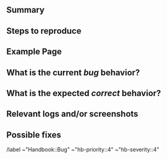 <!---
Please read this!

Before opening a new issue, make sure to search for keywords in the issues
filtered by the "Handbook::bug" label: https://gitlab.com/gitlab-com/content-sites/handbook/-/issues/?label_name%5B%5D=Handbook%3A%3ABug

and verify the issue you're about to submit isn't a duplicate.

Please do *no* use this for content issues, such as typos.
--->

## Summary

<!-- Summarize the bug encountered concisely. -->

## Steps to reproduce

<!-- Describe how one can reproduce the issue - this is very important. Please use an ordered list. -->

## Example Page

## What is the current *bug* behavior?

<!-- Describe what actually happens. -->

## What is the expected *correct* behavior?

<!-- Describe what you should see instead. -->

## Relevant logs and/or screenshots

<!-- Paste any relevant logs - please use code blocks (```) to format console output, logs, and code
 as it's tough to read otherwise. -->

## Possible fixes

<!-- If you can, link to the line of code that might be responsible for the problem. -->

<!-- Please read the priority and severity guidelines before updating the labels: https://handbook.gitlab.com/handbook/content-websites/#severity -->
/label ~"Handbook::Bug" ~"hb-priority::4" ~"hb-severity::4"
